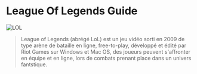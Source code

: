 # League Of Legends Guide

![LOL]()

>League of Legends (abrégé LoL) est un jeu vidéo sorti en 2009 de type arène de bataille en ligne, free-to-play, développé et édité par Riot Games sur Windows et Mac OS, des joueurs peuvent s'affronter en équipe et en ligne, lors de combats prenant place dans un univers fantstique.
